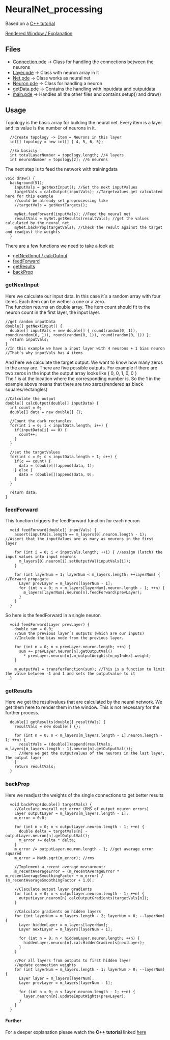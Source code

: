 # NeuralNet_processing

Based on a <a href="https://github.com/fasc8/NeuralNet_C-">C++ tutorial</a>

<a href="/Rendered.md">Rendered Window / Explanation</a>

## Files
- <a href="/main/Connection.pde">Connection.pde</a> -> Class for handling the connections between the neurons  
- <a href="/main/Layer.pde">Layer.pde</a> -> Class with neuron array in it  
- <a href="/main/Net.pde">Net.pde</a> -> Class works as neural net  
- <a href="/main/Neuron.pde">Neuron.pde</a> -> Class for handling a neuron  
- <a href="/main/getData.pde">getData.pde</a> -> Contains the handling with inputdata and outputdata  
- <a href="/main/main.pde">main.pde</a> -> Handles all the other files and contains setup() and draw()

## Usage

Topology is the basic array for building the neural net.
Every item is a layer and its value is the number of neurons in it.

```processing
  //Create topology -> Item = Neurons in this layer
  int[] topology = new int[] { 4, 5, 6, 5};
  
  //So basicly
  int totalLayerNumber = topology.length; //4 layers
  int neuronNumber = topology[2]; //6 neurons
```

The next step is to feed the network with trainingdata

```processing
void draw() {
  background(51);
    inputVals = getNextInput(); //Get the next inputValues
    targetVals = calcOutput(inputVals); //Targetvalues get calculated here for this example
    //could be already set preprocessing like
    //targetVals = getNextTargets();
    
    myNet.feedForward(inputVals); //Feed the neural net
    resultVals = myNet.getResults(resultVals); //get the values calculated by the neural net
    myNet.backProp(targetVals); //Check the result against the target and readjust the weights
  }
  ```
There are a few functions we need to take a look at:  
  - <a href="https://github.com/fasc8/NeuralNet_processing#getnextinput">getNextInput / calcOutput</a>  
  - <a href="https://github.com/fasc8/NeuralNet_processing#feedforward">feedForward</a>  
  - <a href="https://github.com/fasc8/NeuralNet_processing#getresults">getResults</a>  
  - <a href="https://github.com/fasc8/NeuralNet_processing#backprop">backProp</a>  
    
### getNextInput

Here we calculate our input data. In this case it´s a random array with four items. Each item can be wether a one or a zero.  
The function returns an double array. The item count should fit to the neuron count in the first layer, the input layer.
```processing
//get random inputData
double[] getNextInput() {
  double[] inputVals = new double[] { round(random(0, 1)), round(random(0, 1)), round(random(0, 1)), round(random(0, 1)) };
  return inputVals;
}
//In this example we have a input layer with 4 neurons + 1 bias neuron
//That´s why inputVals has 4 items
```

And here we calculate the target output. We want to know how many zeros in the array are. There are five possible outputs. For example if there are two zeros in the input the output array looks like { 0, 0, 1, 0, 0 }  
The 1 is at the location where the corresponding number is. So the 1 in the example above means that there are two zeros(rendered as black squares/rectangles)
```processing
//Calculate the output
double[] calcOutput(double[] inputData) {
  int count = 0;
  double[] data = new double[] {};
  
  //Count the dark rectangles
  for(int i = 0; i < inputData.length; i++) {
    if(inputData[i] == 0) {
      count++;
    }
  }
  
  //set the targetValues
  for(int c = 0; c < inputData.length + 1; c++) {
    if(c == count) {
      data = (double[])append(data, 1);
    } else {
      data = (double[])append(data, 0);
    }
  }
  
  return data;
}
```
### feedForward
This function triggers the feedForward function for each neuron
```processing
  void feedForward(double[] inputVals) {
    assert(inputVals.length == m_layers[0].neuron.length - 1); //Assert that the inputValues are as many as neurons in the first layer
    
    for (int i = 0; i < inputVals.length; ++i) { //assign (latch) the input values into input neurons
      m_layers[0].neuron[i].setOutputVal(inputVals[i]);
    }
    
    for (int layerNum = 1; layerNum < m_layers.length; ++layerNum) { //Forward propagate
      Layer prevLayer = m_layers[layerNum - 1];
      for (int n = 0; n < m_layers[layerNum].neuron.length - 1; ++n) {
        m_layers[layerNum].neuron[n].feedForward(prevLayer);
      }
    }
  }
```
So here is the feedForward in a single neuron
```processing
  void feedForward(Layer prevLayer) {
    double sum = 0.0;
    //Sum the previous layer´s outputs (which are our inputs)
    //Include the bias node from the previous layer.

    for (int n = 0; n < prevLayer.neuron.length; ++n) {
      sum += prevLayer.neuron[n].getOutputVal() 
        * prevLayer.neuron[n].m_outputWeights[m_myIndex].weight;
    }

    m_outputVal = transferFunction(sum); //This is a function to limit the value between -1 and 1 and sets the outputvalue to it
  }
```
### getResults
Here we get the resultvalues that are calculated by the neural network. We get them here to render them in the window. This is not necessary for the further process.
```processing
  double[] getResults(double[] resultVals) {
    resultVals = new double[] {};

    for (int n = 0; n < m_layers[m_layers.length - 1].neuron.length - 1; ++n) {
      resultVals = (double[])append(resultVals, m_layers[m_layers.length - 1].neuron[n].getOutputVal());
      //Here we get the outputvalues of the neurons in the last layer, the output layer
    }
    return resultVals;
  }
```
### backProp
Here we readjust the weights of the single connections to get better results
```processing
  void backProp(double[] targetVals) {
    //Calculate overall net error (RMS of output neuron errors)
    Layer outputLayer = m_layers[m_layers.length - 1];
    m_error = 0.0;

    for (int n = 0; n < outputLayer.neuron.length - 1; ++n) {
      double delta = targetVals[n] - outputLayer.neuron[n].getOutputVal();
      m_error += delta * delta;
    }
    m_error /= outputLayer.neuron.length - 1; //get average error squared
    m_error = Math.sqrt(m_error); //rms

    //Implement a recent average measurment:
    m_recentAverageError = (m_recentAverageError * m_recentAverageSmoothingFactor + m_error) / (m_recentAverageSmoothingFactor + 1.0);

    //Claculate output layer gradients
    for (int n = 0; n < outputLayer.neuron.length - 1; ++n) {
      outputLayer.neuron[n].calcOutputGradients(targetVals[n]);
    }

    //Calculate gradients on hidden layers
    for (int layerNum = m_layers.length - 2; layerNum > 0; --layerNum) {
      Layer hiddenLayer = m_layers[layerNum];
      Layer nextLayer = m_layers[layerNum + 1];

      for (int n = 0; n < hiddenLayer.neuron.length; ++n) {
        hiddenLayer.neuron[n].calcHiddenGradients(nextLayer);
      }
    }

    //For all layers from outputs to first hidden layer
    //update connection weights
    for (int layerNum = m_layers.length - 1; layerNum > 0; --layerNum) {
      Layer layer = m_layers[layerNum];
      Layer prevLayer = m_layers[layerNum - 1];

      for (int n = 0; n < layer.neuron.length - 1; ++n) {
        layer.neuron[n].updateInputWights(prevLayer);
      }
    }
  }
```

#### Further  
For a deeper explanation please watch the **C++ tutorial** linked <a href="https://github.com/fasc8/NeuralNet_C-">here</a>
